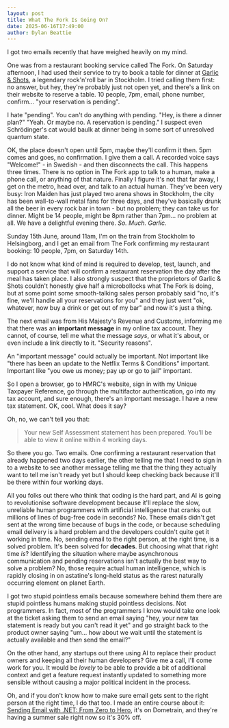```yaml
---
layout: post
title: What The Fork Is Going On?
date: 2025-06-16T17:49:00
author: Dylan Beattie
---
```

I got two emails recently that have weighed heavily on my mind.

One was from a restaurant booking service called The Fork. On Saturday afternoon, I had used their service to try to book a table for dinner at [Garlic & Shots](https://www.garlicandshots.com/), a legendary rock'n'roll bar in Stockholm. I tried calling them first: no answer, but hey, they're probably just not open yet, and there's a link on their website to reserve a table. 10 people, 7pm, email, phone number, confirm... "your reservation is pending".

I hate "pending". You can't do anything with pending. "Hey, is there a dinner plan?" "Yeah. Or maybe no. A reservation is pending." I suspect even Schrödinger's cat would baulk at dinner being in some sort of unresolved quantum state.

OK, the place doesn't open until 5pm, maybe they'll confirm it then. 5pm comes and goes, no confirmation. I give them a call. A recorded voice says "Welcome!" - in Swedish - and then disconnects the call. This happens three times. There is no option in The Fork app to talk to a human, make a phone call, or anything of that nature. Finally I figure it's not that far away, I get on the metro, head over, and talk to an actual human. They've been very busy: Iron Maiden has just played two arena shows in Stockholm, the city has been wall-to-wall metal fans for three days, and they've basically drunk all the beer in every rock bar in town - but no problem; they can take us for dinner. Might be 14 people, might be 8pm rather than 7pm... no problem at all. We have a delightful evening there. _So. Much. Garlic._

Sunday 15th June, around 11am, I'm on the train from Stockholm to Helsingborg, and I get an email from The Fork confirming my restaurant booking: 10 people, 7pm, on Saturday 14th.

I do not know what kind of mind is required to develop, test, launch, and support a service that will confirm a restaurant reservation the day after the meal has taken place. I also strongly suspect that the proprietors of Garlic & Shots couldn't honestly give half a microbollocks what The Fork is doing, but at some point some smooth-talking sales person probably said "no, it's fine, we'll handle all your reservations for you" and they just went "ok, whatever, now buy a drink or get out of my bar" and now it's just a thing.

The next email was from His Majesty's Revenue and Customs, informing me that there was an **important message** in my online tax account. They cannot, of course, tell me what the message _says_, or what it's about, or even include a link directly to it. "Security reasons".

An "important message" could actually be important. Not important like "there has been an update to the Netflix Terms & Conditions" important. Important like "you owe us money; pay up or go to jail" important.

So I open a browser, go to HMRC's website, sign in with my Unique Taxpayer Reference, go through the multifactor authentication, go into my tax account, and sure enough, there's an important message. I have a new tax statement. OK, cool. What does it say?

Oh, no, we can't tell you that:

> Your new Self Assessment statement has been prepared. You'll be able to view it online within 4 working days.

So there you go. Two emails. One confirming a restaurant reservation that already happened two days earlier, the other telling me that I need to sign in to a website to see another message telling me that the thing they actually want to tell me isn't ready yet but I should keep checking back because it'll be there within four working days.

All you folks out there who think that coding is the hard part, and AI is going to revolutionise software development because it'll replace the slow, unreliable human programmers with artificial intelligence that cranks out millions of lines of bug-free code in seconds? No. These emails didn't get sent at the wrong time because of bugs in the code, or because scheduling email delivery is a hard problem and the developers couldn't quite get it working in time. No, sending email to the right person, at the right time, is a solved problem. It's been solved for **decades**. But choosing what that right time _is_? Identifying the situation where maybe asynchronous communication and pending reservations isn't actually the best way to solve a problem? No, those require actual human intelligence, which is rapidly closing in on astatine's long-held status as the rarest naturally occurring element on planet Earth.

I got two stupid pointless emails because somewhere behind them there are stupid pointless humans making stupid pointless decisions. Not programmers. In fact, most of the programmers I know would take one look at the ticket asking them to send an email saying "hey, your new tax statement is ready but you can't read it yet" and go straight back to the product owner saying "um... how about we wait until the statement is actually available and _then_ send the email?"

On the other hand, any startups out there using AI to replace their product owners and keeping all their human developers? Give me a call, I'll come work for you. It would be _lovely_ to be able to provide a bit of additional context and get a feature request instantly updated to something more sensible without causing a major political incident in the process.

Oh, and if you don't know how to make sure email gets sent to the right person at the right time, I do that too. I made an entire course about it: [Sending Email with .NET: From Zero to Hero](https://dometrain.com/course/from-zero-to-hero-sending-email-with-dotnet/), it's on Dometrain, and they're having a summer sale right now so it's 30% off.
